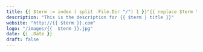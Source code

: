 ```yaml
---
title: {{ $term := index ( split .File.Dir "/") 1 }}"{{ replace $term "-" " " | title }}"
description: "This is the description for {{ $term | title }}"
website: "http://{{ $term }}.com"
logo: "/images/{{  $term }}.jpg"
date: {{ .Date }}
draft: false
---
```

